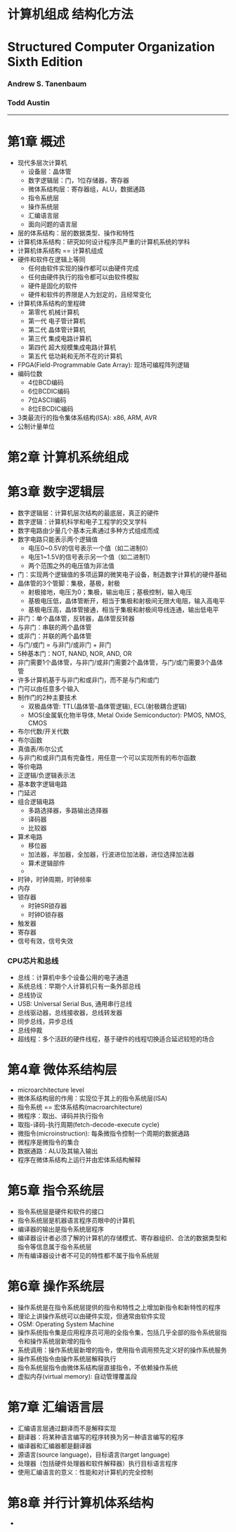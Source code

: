 # 计算机组成 结构化方法
# Structured Computer Organization Sixth Edition
### Andrew S. Tanenbaum
### Todd Austin

---

# 第1章 概述
- 现代多层次计算机
    - 设备层：晶体管
    - 数字逻辑层：门，1位存储器，寄存器
    - 微体系结构层：寄存器组，ALU，数据通路
    - 指令系统层
    - 操作系统层
    - 汇编语言层
    - 面向问题的语言层
- 层的体系结构：层的数据类型、操作和特性
- 计算机体系结构：研究如何设计程序员严重的计算机系统的学科
- 计算机体系结构 == 计算机组成
- 硬件和软件在逻辑上等同
    - 任何由软件实现的操作都可以由硬件完成
    - 任何由硬件执行的指令都可以由软件模拟
    - 硬件是固化的软件
    - 硬件和软件的界限是人为划定的，且经常变化
- 计算机体系结构的里程碑
    - 第零代 机械计算机
    - 第一代 电子管计算机
    - 第二代 晶体管计算机
    - 第三代 集成电路计算机
    - 第四代 超大规模集成电路计算机
    - 第五代 低功耗和无所不在的计算机
- FPGA(Field-Programmable Gate Array): 现场可编程阵列逻辑
- 编码位数
    - 4位BCD编码
    - 6位BCDIC编码
    - 7位ASCII编码
    - 8位EBCDIC编码
- 3类最流行的指令集体系结构(ISA): x86, ARM, AVR
- 公制计量单位

# 第2章 计算机系统组成


# 第3章 数字逻辑层
- 数字逻辑层：计算机层次结构的最底层，真正的硬件
- 数字逻辑：计算机科学和电子工程学的交叉学科
- 数字电路由少量几个基本元素通过多种方式组成而成
- 数字电路只能表示两个逻辑值
    - 电压0~0.5V的信号表示一个值（如二进制0）
    - 电压1~1.5V的信号表示另一个值（如二进制1）
    - 两个范围之外的电压值为非法值
- 门：实现两个逻辑值的多项运算的微笑电子设备，制造数字计算机的硬件基础
- 晶体管的3个管脚：集极，基极，射极
    - 射极接地，电压为0；集极，输出电压；基极控制，输入电压
    - 基极电压低，晶体管断开，相当于集极和射极间无限大电阻，输入高电平
    - 基极电压高，晶体管接通，相当于集极和射极间导线连通，输出低电平
- 非门：单个晶体管，反转器，晶体管反转器
- 与非门：串联的两个晶体管
- 或非门：并联的两个晶体管
- 与门/或门 = 与非门/或非门 + 非门
- 5种基本门：NOT, NAND, NOR, AND, OR
- 非门需要1个晶体管，与非门/或非门需要2个晶体管，与门/或门需要3个晶体管
- 许多计算机基于与非门和或非门，而不是与门和或门
- 门可以由任意多个输入
- 制作门的2种主要技术
    - 双极晶体管: TTL(晶体管-晶体管逻辑), ECL(射极耦合逻辑)
    - MOS(金属氧化物半导体, Metal Oxide Semiconductor): PMOS, NMOS, CMOS
- 布尔代数/开关代数
- 布尔函数
- 真值表/布尔公式
- 与非门和或非门具有完备性，用任意一个可以实现所有的布尔函数
- 等价电路
- 正逻辑/负逻辑表示法
- 基本数字逻辑电路
- 门延迟
- 组合逻辑电路
    - 多路选择器，多路输出选择器
    - 译码器
    - 比较器
- 算术电路
    - 移位器
    - 加法器，半加器，全加器，行波进位加法器，进位选择加法器
    - 算术逻辑部件
    - 
- 时钟，时钟周期，时钟频率
- 内存
- 锁存器
    - 时钟SR锁存器
    - 时钟D锁存器
- 触发器
- 寄存器
- 信号有效，信号失效
### CPU芯片和总线
- 总线：计算机中多个设备公用的电子通道
- 系统总线：早期个人计算机只有一条外部总线
- 总线协议
- USB: Universal Serial Bus, 通用串行总线
- 总线驱动器，总线接收器，总线转发器
- 同步总线，异步总线
- 总线仲裁
- 超线程：多个活跃的硬件线程，基于硬件的线程切换适合延迟较短的场合

# 第4章 微体系结构层
- microarchitecture level
- 微体系结构层的作用：实现位于其上的指令系统层(ISA)
- 指令系统 == 宏体系结构(macroarchitecture)
- 微程序：取出、译码并执行指令
- 取指-译码-执行周期(fetch-decode-execute cycle)
- 微指令(microinstruction): 每条微指令控制一个周期的数据通路
- 微程序是微指令的集合
- 数据通路：ALU及其输入输出
- 程序在微体系结构上运行并由宏体系结构解释

# 第5章 指令系统层 
- 指令系统层是硬件和软件的接口
- 指令系统层是机器语言程序员眼中的计算机
- 编译器的输出是指令系统层程序
- 编译器设计者必须了解的计算机的存储模式、寄存器组织、合法的数据类型和指令等信息属于指令系统层
- 所有编译器设计者不可见的特性都不属于指令系统层

# 第6章 操作系统层
- 操作系统是在指令系统层提供的指令和特性之上增加新指令和新特性的程序
- 理论上讲操作系统可以由硬件实现，但通常由软件实现
- OSM: Operating System Machine
- 操作系统指令集是应用程序员可用的全指令集，包括几乎全部的指令系统层指令和操作系统层新增的指令
- 系统调用：操作系统层新增的指令，使用指令调用预先定义好的操作系统服务
- 操作系统指令由操作系统层解释执行
- 指令系统层指令由微体系结构层直接指令，不依赖操作系统
- 虚拟内存(virtual memory): 自动管理覆盖段

# 第7章 汇编语言层
- 汇编语言层通过翻译而不是解释实现
- 翻译器：将某种语言编写的程序转换为另一种语言编写的程序
- 编译器和汇编器都是翻译器
- 源语言(source language)，目标语言(target language)
- 处理器（包括硬件处理器和软件解释器）执行目标语言程序
- 使用汇编语言的意义：性能和对计算机的完全控制


# 第8章 并行计算机体系结构
- 
